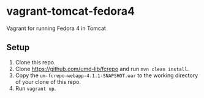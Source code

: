 # vagrant-tomcat-fedora4
Vagrant for running Fedora 4 in Tomcat

## Setup

1. Clone this repo.
2. Clone https://github.com/umd-lib/fcrepo and run `mvn clean install`.
3. Copy the `um-fcrepo-webapp-4.1.1-SNAPSHOT.war` to the working directory of your clone of this repo.
4. Run `vagrant up`.
